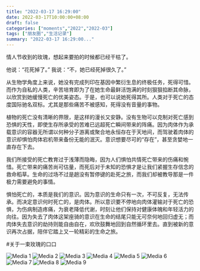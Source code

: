 ```yaml
---
title: "2022-03-17 16:29:00"
date: 2022-03-17T10:00:00+08:00
draft: false
categories: ["moments","2022","2022-03"]
tags: ["朋友圈","生活记录"]
summary: "2022-03-17 16:29:00..."
---
```


情人节收到的玫瑰，想起来要拍的时候都已经干枯了。

他说：“花死掉了。”
我说：“不，她已经死掉很久了。”

从生物学角度上来说，她没有完成列印在基因中繁衍生息的终极任务，死得可惜。而作为自私的人类，辛苦培育即为了在她生命最鲜活饱满的时刻狠狠掐断其命脉，以欣赏到她缓慢死亡的优美姿态。于是，也可以说她死得其所。人类对于死亡的态度国际驰名双标。尤其是那些痛苦不被感知，死得没有音量的事物。

植物的死亡没有清晰的界限，是这样的漫长又安静。没有生物可以克制对死亡感到恐惧的天性，即使生存所承受的苦难已远超死亡瞬间带来的阵痛。因为肉体作为承载意识的容器无所谓以何种分子游离或聚合地永恒存在于天地间，而驾驶着肉体的意识却惧怕肉体宕机带来备份无能的泯灭。意识想要尽可的“存在”，甚至贪婪地一直存在下去。

我们所接受的死亡教育过于浅薄而隐晦，因为人们惧怕共情死亡带来的伤痛和惋惜。死亡带来的痛苦尚可估量，而死后对于未知的恐惧才是让我们紧握生存信念的救命稻草。生命的过场不过是趟没有暂停键的赴死之旅，而我们却被教导那是一件极力需要避免的事情。

惧怕死亡的，本质是我们的意识。因为意识的生命只有一次，不可反复，无法传承。而决定意识何时死亡的，是肉体。所以意识要不停地向肉体灌输对于死亡的恐惧，为伤病制造疼痛，为衰老降低代谢，时刻让他们保持对健康体魄和年轻活力的向往。因为失去了肉体这架座骑的意识在生命的结尾只能无可奈何地回归虚无；而肉体失去意识的劫持则能自由自在，欢欣鼓舞地回到自然循环里去。直到被新的意识再次占据，陪伴它踏上又一轮精彩的生命之旅。

#关于一束玫瑰的口口

![Media 1](/Moments/photos/2022-03-17/202203171629000.jpg)
![Media 2](/Moments/photos/2022-03-17/202203171629001.jpg)
![Media 3](/Moments/photos/2022-03-17/202203171629002.jpg)
![Media 4](/Moments/photos/2022-03-17/202203171629003.jpg)
![Media 5](/Moments/photos/2022-03-17/202203171629004.jpg)
![Media 6](/Moments/photos/2022-03-17/202203171629005.jpg)
![Media 7](/Moments/photos/2022-03-17/202203171629006.jpg)
![Media 8](/Moments/photos/2022-03-17/202203171629007.jpg)
![Media 9](/Moments/photos/2022-03-17/202203171629008.jpg)


